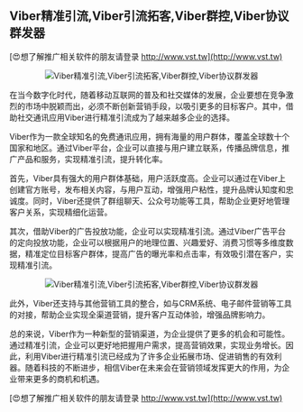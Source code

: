 ## **Viber精准引流,Viber引流拓客,Viber群控,Viber协议群发器**

[😍想了解推广相关软件的朋友请登录 http://www.vst.tw](http://www.vst.tw)

 <center><img src="https://vst.tw/MP4/tuiguang/png/4.png" alt="Viber精准引流,Viber引流拓客,Viber群控,Viber协议群发器"></center>

在当今数字化时代，随着移动互联网的普及和社交媒体的发展，企业要想在竞争激烈的市场中脱颖而出，必须不断创新营销手段，以吸引更多的目标客户。其中，借助社交通讯应用Viber进行精准引流成为了越来越多企业的选择。

Viber作为一款全球知名的免费通讯应用，拥有海量的用户群体，覆盖全球数十个国家和地区。通过Viber平台，企业可以直接与用户建立联系，传播品牌信息，推广产品和服务，实现精准引流，提升转化率。

首先，Viber具有强大的用户群体基础，用户活跃度高。企业可以通过在Viber上创建官方账号，发布相关内容，与用户互动，增强用户粘性，提升品牌认知度和忠诚度。同时，Viber还提供了群组聊天、公众号功能等工具，帮助企业更好地管理客户关系，实现精细化运营。

其次，借助Viber的广告投放功能，企业可以实现精准引流。通过Viber广告平台的定向投放功能，企业可以根据用户的地理位置、兴趣爱好、消费习惯等多维度数据，精准定位目标客户群体，提高广告的曝光率和点击率，有效吸引潜在客户，实现精准引流。

 <center><img src="https://vst.tw/MP4/tuiguang/png/4.png" alt="Viber精准引流,Viber引流拓客,Viber群控,Viber协议群发器"></center>

此外，Viber还支持与其他营销工具的整合，如与CRM系统、电子邮件营销等工具的对接，帮助企业实现全渠道营销，提升客户互动体验，增强品牌影响力。

总的来说，Viber作为一种新型的营销渠道，为企业提供了更多的机会和可能性。通过精准引流，企业可以更好地把握用户需求，提高营销效果，实现业务增长。因此，利用Viber进行精准引流已经成为了许多企业拓展市场、促进销售的有效利器。随着科技的不断进步，相信Viber在未来会在营销领域发挥更大的作用，为企业带来更多的商机和机遇。

[😍想了解推广相关软件的朋友请登录 http://www.vst.tw](http://www.vst.tw)



